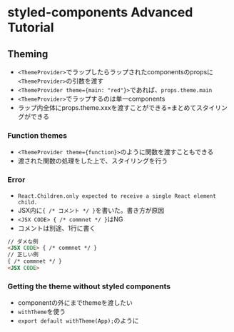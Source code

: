 # styled-components Advanced Tutorial

## Theming

* `<ThemeProvider>`でラップしたらラップされたcomponentsのpropsに`<ThemeProvider>`の引数を渡す
* `<ThemeProvider theme={main: "red"}>`であれば、`props.theme.main`
* `<ThemeProvider>`でラップするのは単一components
* ラップ内全体にprops.theme.xxxを渡すことができる=まとめてスタイリングができる

### Function themes

* `<ThemeProvider theme={function}>`のように関数を渡すこともできる
* 渡された関数の処理をした上で、スタイリングを行う

### Error

* `React.Children.only expected to receive a single React element child.`
* JSX内に`{ /* コメント */ }`を書いた。書き方が原因
* `<JSX CODE> { /* commnet */ }`はNG
* コメントは別途、1行に書く

```html
// ダメな例
<JSX CODE> { /* commnet */ }
// 正しい例
{ /* commnet */ }
<JSX CODE>
```

### Getting the theme without styled components

* componentの外にまでthemeを渡したい
* `withTheme`を使う
* `export default withTheme(App);`のように
